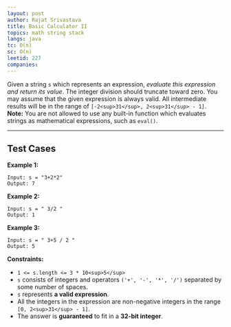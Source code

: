 ```yaml
---
layout: post
author: Rajat Srivastava
title: Basic Calculator II
topics: math string stack
langs: java
tc: O(n)
sc: O(n)
leetid: 227
companies:
---
```

Given a string `s` which represents an expression, *evaluate this expression and return its value*. 
The integer division should truncate toward zero.
You may assume that the given expression is always valid. All intermediate results will be in the range of `[-2<sup>31</sup>, 2<sup>31</sup> - 1]`.
**Note:** You are not allowed to use any built-in function which evaluates strings as mathematical expressions, such as `eval()`.
 
---
## Test Cases
**Example 1:**
```
Input: s = "3+2*2"
Output: 7
```
**Example 2:**
```
Input: s = " 3/2 "
Output: 1
```

**Example 3:**
```
Input: s = " 3+5 / 2 "
Output: 5
```
 
**Constraints:**
	
* `1 <= s.length <= 3 * 10<sup>5</sup>`
* `s` consists of integers and operators `('+', '-', '*', '/')` separated by some number of spaces.
* `s` represents **a valid expression**.
* All the integers in the expression are non-negative integers in the range `[0, 2<sup>31</sup> - 1]`.
* The answer is **guaranteed** to fit in a **32-bit integer**.

        